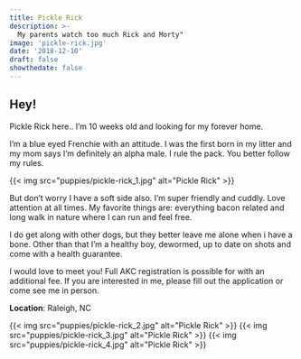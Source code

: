 ```yaml
---
title: Pickle Rick
description: >-
  My parents watch too much Rick and Morty"
image: 'pickle-rick.jpg'
date: '2018-12-10'
draft: false
showthedate: false
---
```


## Hey!
Pickle Rick here.. I’m 10 weeks old and looking for my forever home.

I’m a blue eyed  Frenchie with an attitude. I was the first born in my litter and my mom says I’m definitely an alpha male. I rule the pack. You better follow my rules.

{{< img src="puppies/pickle-rick_1.jpg" alt="Pickle Rick" >}}

But don’t worry I have a soft side also. I’m super friendly and cuddly. Love attention at all times. My favorite things are: everything bacon related and long walk in nature where I can run and feel free.

I do get along with other dogs, but they better leave me alone when i have a bone. Other than that I’m a healthy boy, dewormed, up to date on shots and come with a health guarantee.

I would love to meet you! Full AKC registration is possible for with an additional fee. If you are interested in me, please fill out the application or come see me in person.

**Location**: Raleigh, NC

{{< img src="puppies/pickle-rick_2.jpg" alt="Pickle Rick" >}}
{{< img src="puppies/pickle-rick_3.jpg" alt="Pickle Rick" >}}
{{< img src="puppies/pickle-rick_4.jpg" alt="Pickle Rick" >}}